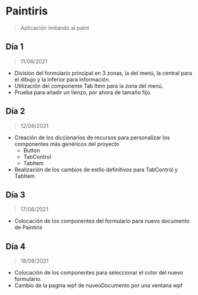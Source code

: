 # Paintiris
> Aplicación imitando al paint 
## Día 1 
> 11/08/2021 
- División del formulario principal en 3 zonas, la del menú, la central para el dibujo y la inferior para información.
- Utilización del componente Tab Item para la zona del menú.
- Prueba para añadir un lienzo, por ahora de tamaño fijo.

## Día 2
> 12/08/2021
- Creación de los diccionarios de recursos para personalizar los componentes más genéricos del proyecto
  - Button
  - TabControl
  - TabItem
- Realización de los cambios de estílo definitivos para TabControl y TabItem

## Día 3
> 17/08/2021
- Colocación de los componentes del formulario para nuevo documento de Paintiris

## Día 4
> 18/08/2021
- Colocación de los componentes para seleccionar el color del nuevo formulario.
- Cambio de la pagina wpf de nuveoDocumento por una ventana wpf
